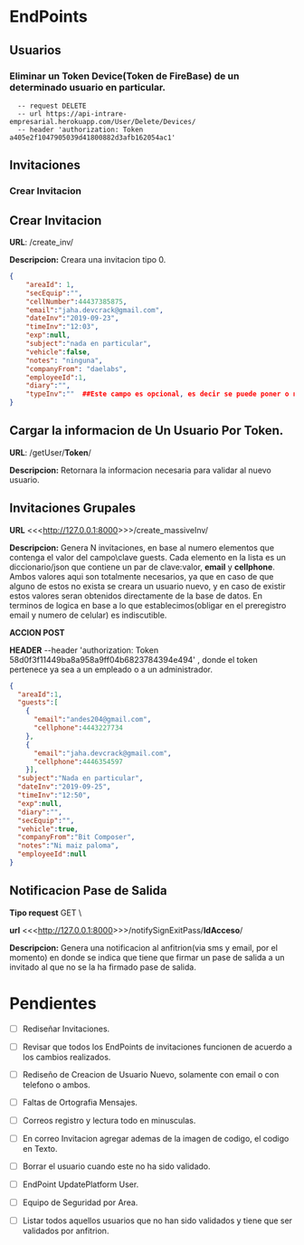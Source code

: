 # EndPoints


## Usuarios


### Eliminar un Token Device(Token de FireBase) de un determinado usuario en particular.

```
  -- request DELETE 
  -- url https://api-intrare-empresarial.herokuapp.com/User/Delete/Devices/
  -- header 'authorization: Token a405e2f1047905039d41800882d3afb162054ac1'
```  


## Invitaciones


### Crear Invitacion

## Crear Invitacion

**URL**: <urlHost>/create_inv/

**Descripcion:** Creara una invitacion tipo 0.
```json
{
	"areaId": 1,
	"secEquip":"",
	"cellNumber":44437385875,
	"email":"jaha.devcrack@gmail.com",
	"dateInv":"2019-09-23",
	"timeInv":"12:03",
	"exp":null,
	"subject":"nada en particular",
	"vehicle":false,
	"notes": "ninguna",
	"companyFrom": "daelabs",
	"employeeId":1,
	"diary":"",
	"typeInv":""  ##Este campo es opcional, es decir se puede poner o no,  por default toma el valor 0
}
```

## Cargar la informacion de Un Usuario Por Token.

**URL**: <urlHost>/getUser/**Token**/

**Descripcion:** Retornara la informacion necesaria para validar al nuevo usuario.


## Invitaciones Grupales


**URL** <<<<http://127.0.0.1:8000>>>>/create_massiveInv/


**Descripcion:** Genera N invitaciones, en base al numero elementos que contenga el valor del campo\clave guests.
Cada elemento en la lista es un diccionario/json que contiene un par de  clave:valor, **email** y **cellphone**. Ambos valores aqui son totalmente necesarios, ya que en caso de que alguno de estos no exista
se creara un usuario nuevo, y en caso de existir estos valores seran obtenidos directamente de la base de datos. En terminos de logica en base a lo que establecimos(obligar en el preregistro email y numero de celular)
es indiscutible.

**ACCION POST**

**HEADER**  --header 'authorization: Token 58d0f3f11449ba8a958a9ff04b6823784394e494' , donde el token pertenece ya sea a un empleado o a un administrador.



```json
{
  "areaId":1,
  "guests":[
    {
      "email":"andes204@gmail.com",
      "cellphone":4443227734
    },
    {
      "email":"jaha.devcrack@gmail.com",
      "cellphone":4446354597
    }],  
  "subject":"Nada en particular",
  "dateInv":"2019-09-25",
  "timeInv":"12:50",
  "exp":null,
  "diary":"",
  "secEquip":"",
  "vehicle":true,
  "companyFrom":"Bit Composer",
  "notes":"Ni maiz paloma",
  "employeeId":null
}
```

## Notificacion Pase de Salida

**Tipo request** GET \

**url** <<<<http://127.0.0.1:8000>>>>/notifySignExitPass/**IdAcceso**/

**Descripcion:** Genera una notificacion al anfitrion(via sms y email, por el momento) en donde se indica que tiene que firmar un pase de salida a un invitado al que no se la ha firmado pase de salida.



# Pendientes

- [ ] Rediseñar Invitaciones.
- [ ] Revisar que todos los EndPoints de invitaciones funcionen de acuerdo a los cambios realizados.
- [ ] Rediseño de Creacion de Usuario Nuevo, solamente con email o con telefono o ambos.
- [ ] Faltas de Ortografia Mensajes.
- [ ] Correos registro y lectura todo en minusculas.
- [ ] En correo Invitacion agregar ademas de la imagen de codigo, el codigo en Texto.
- [ ] Borrar el usuario cuando este no ha sido validado.
- [ ] EndPoint UpdatePlatform User.
- [ ] Equipo de Seguridad por Area.
- [ ] Listar todos aquellos usuarios que no han sido validados y tiene que ser validados por anfitrion.





